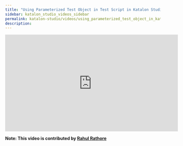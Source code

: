 ```yaml
---
title: "Using Parameterized Test Object in Test Script in Katalon Studio"
sidebar: katalon_studio_videos_sidebar
permalink: katalon-studio/videos/using_parameterized_test_object_in_katalon.html
description: 
---
```

<iframe width="560" height="315" src="https://www.youtube.com/embed/0u39aBFtMUo" title="YouTube video player" frameborder="0" allow="accelerometer; autoplay; clipboard-write; encrypted-media; gyroscope; picture-in-picture" allowfullscreen></iframe>

**Note: This video is contributed by [Rahul Rathore](https://www.youtube.com/user/fluxay44)**
